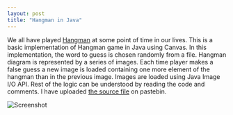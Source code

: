 ```yaml
---
layout: post
title: "Hangman in Java"
---
```


We all have played  [Hangman](http://en.wikipedia.org/wiki/Hangman_(game)) at some point of time in our lives. This is a basic implementation of Hangman game in Java using Canvas. In this implementation, the word to guess is chosen randomly from a file. Hangman diagram is represented by a series of images. Each time player makes a false guess a new image is loaded containing one more element of the hangman than in the previous image. Images are loaded using Java Image I/O API. Rest of the logic can be understood by reading the code and comments. I have uploaded [the source file](http://pastebin.com/WkUx4fLQ) on pastebin.

![Screenshot](http://4.bp.blogspot.com/-nA5tJlrPXFs/T10BHFmC0FI/AAAAAAAAAWI/AE0dsPudyFQ/s400/HangmanJava.jpg)